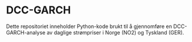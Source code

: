 # DCC-GARCH
Dette repositoriet inneholder Python-kode brukt til å gjennomføre en DCC-GARCH-analyse av daglige strømpriser i Norge (NO2) og Tyskland (GER).
